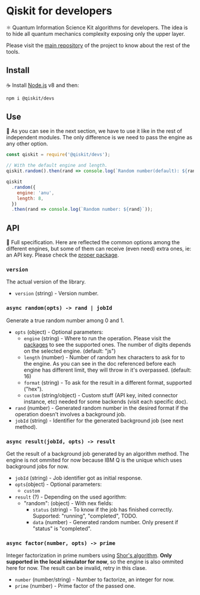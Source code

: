 # Qiskit for developers

:atom_symbol: Quantum Information Science Kit algorithms for developers. The idea is to hide all quantum mechanics complexity exposing only the upper layer.

Please visit the [main repository](https://github.com/Qiskit/qiskit-js) of the project to know about the rest of the tools.

## Install

:coffee: Install [Node.js](https://nodejs.org/download) v8 and then:

```sh
npm i @qiskit/devs
```

## Use

:pencil: As you can see in the next section, we have to use it like in the rest of independent modules. The only difference is we need to pass the engine as any other option.

```js
const qiskit = require('@qiskit/devs');

// With the default engine and length.
qiskit.random().then(rand => console.log(`Random number(default): ${rand}`));

qiskit
  .random({
    engine: 'anu',
    length: 8,
  })
  .then(rand => console.log(`Random number: ${rand}`));
```

## API

:eyes: Full specification. Here are reflected the common options among the different engines, but some of them can receive (even need) extra ones, ie: an API key. Please check the [proper package](packages).

### `version`

The actual version of the library.

- `version` (string) - Version number.

### `async random(opts) -> rand | jobId`

Generate a true random number among 0 and 1.

- `opts` (object) - Optional parameters:
  - `engine` (string) - Where to run the operation. Please visit the [packages](https://github.ibm.com/jesusper/qiskit-js-next/tree/master/packages) to see the supported ones. The number of digits depends on the selected engine. (default: "js")
  - `length` (number) - Number of random hex characters to ask for to the engine. As you can see in the doc referenced before each engine has different limit, they will throw in it's overpassed. (default: 16)
  - `format` (string) - To ask for the result in a different format, supported ("hex").
  - `custom` (string/object) - Custom stuff (API key, inited connector instance, etc) needed for some backends (visit each specific doc).
- `rand` (number) - Generated random number in the desired format if the operation doesn't involves a background job.
- `jobId` (string) - Identifier for the generated background job (see next method).

### `async result(jobId, opts) -> result`

Get the result of a background job generated by an algorithm method. The engine is not ommited for now because IBM Q is the unique which uses background jobs for now.

- `jobId` (string) - Job identifier got as initial response.
- `opts`(object) - Optional parameters:
  - `custom`
- `result` (?) - Depending on the used agorithm:
  - "random": (object) - With nex fields:
    - `status` (string) - To know if the job has finished correctly. Supported: "running", "completed", TODO.
    - `data` (number) - Generated random number. Only present if "status" is "completed".

### `async factor(number, opts) -> prime`

Integer factorization in prime numbers using [Shor's algorithm](https://en.wikipedia.org/wiki/Shor%27s_algorithm). **Only supported in the local simulator for now**, so the engine is also ommited here for now. The result can be invalid, retry in this clase.

- `number` (number/string) - Number to factorize, an integer for now.
- `prime` (number) - Prime factor of the passed one.

